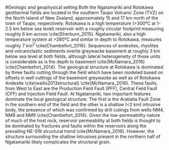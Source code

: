 #Geologic and geophysical setting
Both the Ngatamariki and Rotokawa geothermal fields are located in the southern Taupo Volcanic Zone (TVZ) on the North Island of New Zealand, approximately 15 and 17 km north of the town of Taupo, respectively. Rotokawa is a high temperature (>300°C at 1-2.5 km below sea level) reservoir with a roughly circular footprint measuring roughly 6 km across \cite{Sherburn_2015}. Ngatamariki, also a high temperature system at >280°C and similar in depth to Rotokawa, measures roughly 7 km<sup>2</sup> \cite{Chambefort_2016}. Sequences of andesites, rhyolites and volcaniclastic sediments overlie greywacke basement at roughly 3 km below sea level at both fields, although lateral heterogeneity of these units is considerable as is the depth to basement \cite{McNamara_2016} \cite{Chambefort_2014}. The geological structure at Rotokawa is dominated by three faults cutting through the field which have been modeled based on offsets in well cuttings of the basement greywacke as well as of Rotokawa Andesite \cite{wallis2013structural} \cite{McNamara_2016}. These faults, from West to East are the Production Field Fault (PFF), Central Field Fault (CFF) and Injection Field Fault. At Ngatamariki, two important features dominate the local geological structure. The first is the Aratiatia Fault Zone in the southern end of the field and the other is a shallow (<2 km) intrusive body, the presence of which was confirmed by drill cutings from wells NM4, NM8 and NM9 \cite{Chambefort_2014}. Given the low-permeability nature of much of the host rock, reservoir permeability at both fields is thought to be dominated by fractures and faults within the reservoirs along the prevailing NE-SW structural trend \cite{McNamara_2016}. However, the structure surrounding the shallow intrusives present in the northern half of Ngatamariki likely complicates the structural grain.
